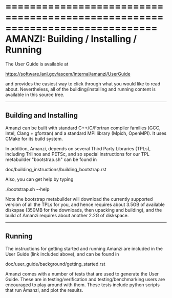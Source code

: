=============================================================================
AMANZI: Building / Installing / Running
=============================================================================

The User Guide is available at

  https://software.lanl.gov/ascem/internal/amanzi/UserGuide

and provides the easiest way to click through what you would like to
read about. Nevertheless, all of the building/installing and running
content is available in this source tree.

-----------------------
Building and Installing
-----------------------

Amanzi can be built with standard C++/C/Fortran compiler families
(GCC, Intel, Clang + gfortran) and a standard MPI library (Mpich,
OpenMPI).  It uses CMake for its build system.

In addition, Amanzi, depends on several Third Party Libraries (TPLs),
including Trilinos and PETSc, and so special instructions for our 
TPL metabuilder "bootstrap.sh" can be found in

doc/building_instructions/building_bootstrap.rst

Also, you can get help by typing

./bootstrap.sh --help

Note the bootstrap metabuilder will download the currently supported
version of all the TPLs for you, and hence requires about 3.5GB of 
available diskspae (350MB for the downloads, then upacking and building),
and the build of Amanzi requires about another 2.2G of diskspace.

-------
Running
-------

The instructions for getting started and running Amanzi are included
in the User Guide (link included above), and can be found in

doc/user_guide/background/getting_started.rst

Amanzi comes with a number of tests that are used to generate the User
Guide.  These are in testing/verification and testing/benchmarking
users are encouraged to play around with them.  These tests include
python scripts that run Amanzi, and plot the results.

